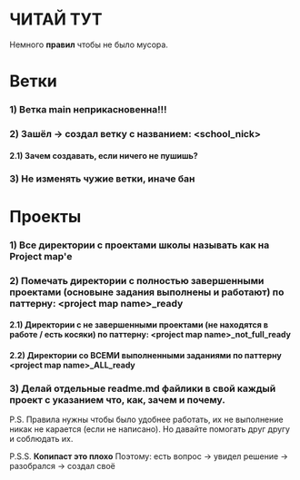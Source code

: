 # ЧИТАЙ ТУТ


Немного **правил** чтобы не было мусора. 

# Ветки
### 1) Ветка **main** неприкасновенна!!!
### 2) Зашёл -> создал ветку с названием: <school_nick>
  #### 2.1) Зачем создавать, если ничего не пушишь?
### 3) Не изменять чужие ветки, иначе бан

# Проекты
### 1) Все директории с проектами школы называть как на Project map'е
### 2) Помечать директории с полностью завершенными проектами (основыне задания выполнены и работают) по паттерну: \<project map name\>_ready
  #### 2.1) Директории с **не** завершенными проектами (не находятся в работе / есть косяки) по паттерну: \<project map name\>_not_full_ready
  #### 2.2) Директории со ВСЕМИ выполненными заданиями по паттерну \<project map name\>_ALL_ready
### 3) Делай отдельные readme.md файлики в свой каждый проект с указанием что, как, зачем и почему.

P.S. Правила нужны чтобы было удобнее работать, их не выполнение никак не карается (если не написано). Но давайте помогать друг другу и соблюдать их.

P.S.S. **Копипаст это плохо** Поэтому: есть вопрос -> увидел решение -> разобрался -> создал своё
